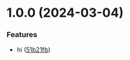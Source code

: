 # 1.0.0 (2024-03-04)


### Features

* hi ([51b21fb](https://github.com/yvdeljgadiljo/git-extended/commit/51b21fb023de3cb550799332035510d19332c26e))



